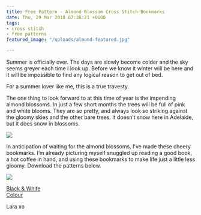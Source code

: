 ```yaml
---
title: Free Pattern - Almond Blossom Cross Stitch Bookmarks
date: Thu, 29 Mar 2018 07:38:21 +0000
tags:
- cross stitch
- free patterns
featured_image: "/uploads/almond-featured.jpg"

---
```

Summer is officially over. The days are slowly become colder and the sky seems greyer each time I look up. Before we know it winter will be here and it will be impossible to find any logical reason to get out of bed.

For a summer lover like me, this is a true travesty.

The one thing to look forward to at this time of year is the impending almond blossoms. In just a few short months the trees will be full of pink and white blooms. They are so pretty, and always look so striking against the gloomy skies and the other bare trees. It doesn’t snow here in Adelaide, but it does snow in blossoms.

![](/uploads/almond-bookmarks.jpg)

In anticipation of waiting for the almond blossoms, I've made these cheery bookmarks. I’m already picturing myself snuggled up reading a good book, a hot coffee in hand, and using these bookmarks to make life just a little less gloomy. Download the patterns below.

![](/uploads/almond-book-bookmarks.jpg)

[Black & White](/almondblossombookmark_blackwhite_bylaramakes.pdf "almondblossombookmark_blackwhite_bylaramakes")  
[Colour](/almondblossombookmark_colour_bylaramakes.pdf "almondblossombookmark_colour_bylaramakes")

Lara xo